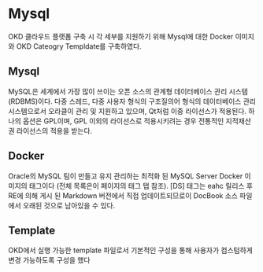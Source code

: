 Mysql
=====

OKD 클라우드 플랫폼 구축 시 각 세부를 지원하기 위해 Mysql에 대한 Docker 이미지와 OKD Cateogry Templdate를 구축하였다.

## Mysql

MySQL은 세계에서 가장 많이 쓰이는 오픈 소스의 관계형 데이터베이스 관리 시스템(RDBMS)이다. 다중 스레드, 다중 사용자 형식의 구조질의어 형식의 데이터베이스 관리 시스템으로서 오라클이 관리 및 지원하고 있으며, Qt처럼 이중 라이선스가 적용된다. 하나의 옵션은 GPL이며, GPL 이외의 라이선스로 적용시키려는 경우 전통적인 지적재산권 라이선스의 적용을 받는다.

## Docker

Oracle의 MySQL 팀이 만들고 유지 관리하는 최적화 된 MySQL Server Docker 이미지의 태그이다 (전체 목록은이 페이지의 태그 탭 참조). [DS] 태그는 eahc 릴리스 후 RE에 의해 게시 된 Markdown 버전에서 직접 업데이트되므로이 DocBook 소스 파일에서 오래된 것으로 남아있을 수 있다.

## Template

OKD에서 실행 가능한 template 파일로서 기본적인 구성을 통해 사용자가 컴스텀하게 변경 가능하도록 구성을 했다
